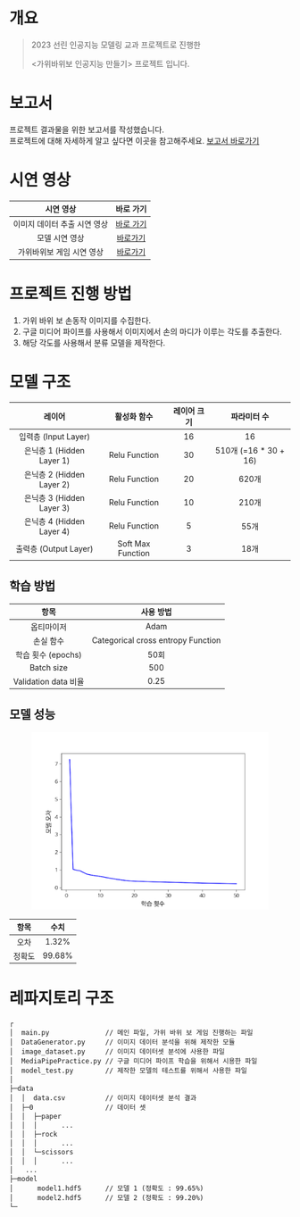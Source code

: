 # 개요
> 2023 선린 인공지능 모델링 교과 프로젝트로 진행한
> 
> <가위바위보 인공지능 만들기> 프로젝트 입니다.

# 보고서
프로젝트 결과물을 위한 보고서를 작성했습니다. <br>
프로젝트에 대해 자세하게 알고 싶다면 이곳을 참고해주세요.
[보고서 바로가기](https://drive.google.com/file/d/1SoAQeyaQgwolm66yWDZ6LaOOCfC1vS5_/view?usp=sharing)

# 시연 영상
|      시연 영상       |                 바로 가기                  |
|:----------------:|:--------------------------------------:|
| 이미지 데이터 추출 시연 영상 | [바로 가기](https://youtu.be/sW1F4LhtmNw)  |
|     모델 시연 영상     |  [바로가기](https://youtu.be/U5xANge6TOU)  |
|  가위바위보 게임 시연 영상  |  [바로가기](https://youtu.be/YH59REBDDV4)  |

# 프로젝트 진행 방법
1. 가위 바위 보 손동작 이미지를 수집한다.
2. 구글 미디어 파이프를 사용해서 이미지에서 손의 마디가 이루는 각도를 추출한다.
3. 해당 각도를 사용해서 분류 모델을 제작한다.

# 모델 구조

|           레이어            |      활성화 함수       | 레이어 크기 |        파라미터 수        |
|:------------------------:|:-----------------:|:------:|:--------------------:|
|    입력층 (Input Layer)     |                   |   16   |          16          |
|  은닉층 1 (Hidden Layer 1)  |   Relu Function   |   30   | 510개 (=16 * 30 + 16) |
|  은닉층 2 (Hidden Layer 2)  |   Relu Function   |   20   |         620개         |
|  은닉층 3 (Hidden Layer 3)  |   Relu Function   |   10   |         210개         |
|  은닉층 4 (Hidden Layer 4)  |   Relu Function   |   5    |         55개          |
|    출력층 (Output Layer)    | Soft Max Function |   3    |         18개          |

## 학습 방법
|         항목         |               사용 방법                |
|:------------------:|:----------------------------------:|
|       옵티마이저        |                Adam                |
|       손실 함수        | Categorical cross entropy Function |
|   학습 횟수 (epochs)   |                50회                 |
|     Batch size     |                500                 |
| Validation data 비율 |                0.25                |



## 모델 성능
<figure>
    <img src="./assets/model_accuracy.png" title="모델 학습 횟수에 따른 모델 오차"/>
</figure>

|  항목  |    수치    |
|:----:|:--------:|
|  오차  |  1.32%   |
| 정확도  |  99.68%  |


# 레파지토리 구조
```
┌
│  main.py              // 메인 파일, 가위 바위 보 게임 진행하는 파일
│  DataGenerator.py     // 이미지 데이터 분석을 위해 제작한 모듈
│  image_dataset.py     // 이미지 데이터셋 분석에 사용한 파일
│  MediaPipePractice.py // 구글 미디어 파이프 학습을 위해서 시용한 파일
│  model_test.py        // 제작한 모델의 테스트를 위해서 사용한 파일
│
├─data
│  │  data.csv          // 이미지 데이터셋 분석 결과
│  ├─0                  // 데이터 셋
│  │  ├─paper
│  │  │      ...
│  │  ├─rock
│  │  │      ...
│  │  └─scissors
│  │  │      ...
│   ...
├─model
│      model1.hdf5      // 모델 1 (정확도 : 99.65%)
│      model2.hdf5      // 모델 2 (정확도 : 99.20%)
└─
```